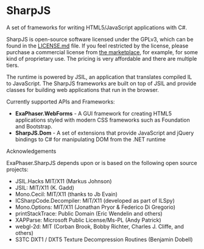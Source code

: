 # SharpJS
A set of frameworks for writing HTML5/JavaScript applications with C#.

SharpJS is open-source software licensed under the GPLv3, which can be found in the [LICENSE.md](LICENSE.md) file.
If you feel restricted by the license, please purchase a commercial license from [the marketplace]( http://exaphaser.binpress.com/product/sharpjs/3760#pricing), for example, for some kind of proprietary use. The pricing is very affordable and there are multiple tiers.

The runtime is powered by JSIL, an application that translates compiled IL to JavaScript. The SharpJS frameworks are built on top of JSIL and provide classes for building web applications that run in the browser.

Currently supported APIs and Frameworks:
- **ExaPhaser.WebForms** - A GUI framework for creating HTML5 applications styled with modern CSS frameworks such as Foundation and Bootstrap.
- **SharpJS.Dom** - A set of extensions that provide JavaScript and jQuery bindings to C# for manipulating DOM from the .NET runtime

Acknowledgements

ExaPhaser.SharpJS depends upon or is based on the following open source projects:

 * JSIL.Hacks MIT/X11 (Markus Johnson)
 * JSIL: MIT/X11 (K. Gadd)
 * Mono.Cecil: MIT/X11 (thanks to Jb Evain)
 * ICSharpCode.Decompiler: MIT/X11 (developed as part of ILSpy)
 * Mono.Options: MIT/X11 (Jonathan Pryor & Federico Di Gregorio)
 * printStackTrace: Public Domain (Eric Wendelin and others)
 * XAPParse: Microsoft Public License/Ms-PL (Andy Patrick)
 * webgl-2d: MIT (Corban Brook, Bobby Richter, Charles J. Cliffe, and others)
 * S3TC DXT1 / DXT5 Texture Decompression Routines (Benjamin Dobell)
